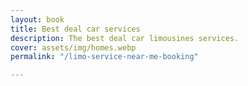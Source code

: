 ```yaml
---
layout: book
title: Best deal car services
description: The best deal car limousines services.
cover: assets/img/homes.webp
permalink: "/limo-service-near-me-booking"

---
```

